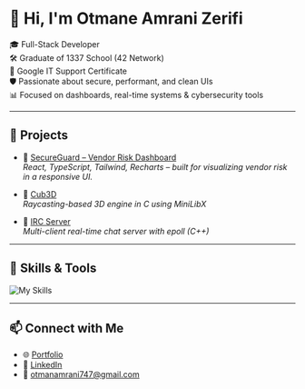 
# 👋 Hi, I'm Otmane Amrani Zerifi

🎓 Full-Stack Developer  
🛠️ Graduate of 1337 School (42 Network)  
📜 Google IT Support Certificate  
🛡️ Passionate about secure, performant, and clean UIs  
📊 Focused on dashboards, real-time systems & cybersecurity tools

---

## 🚀 Projects

- 🔐 [SecureGuard – Vendor Risk Dashboard](https://secure-guard-two.vercel.app)  
  *React, TypeScript, Tailwind, Recharts – built for visualizing vendor risk in a responsive UI.*

- 🧱 [Cub3D](https://github.com/otmane-zerifi/cub3)  
  *Raycasting-based 3D engine in C using MiniLibX*

- 💬 [IRC Server](https://github.com/otmane-zerifi/irc)  
  *Multi-client real-time chat server with epoll (C++)*

---

## 🧠 Skills & Tools

![My Skills](https://skillicons.dev/icons?i=react,ts,js,tailwind,python,cpp,docker,git,postgres,vite,linux)

---

## 📫 Connect with Me

- 🌐 [Portfolio](https://secure-guard-two.vercel.app)
- 💼 [LinkedIn](https://linkedin.com/in/otmane-amrani-zerifi)
- 📧 otmanamrani747@gmail.com

